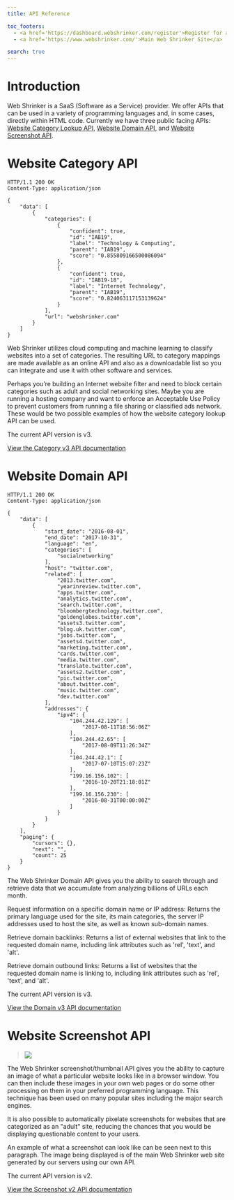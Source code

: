 ```yaml
---
title: API Reference

toc_footers:
  - <a href='https://dashboard.webshrinker.com/register'>Register for a free account</a>
  - <a href='https://www.webshrinker.com/'>Main Web Shrinker Site</a>

search: true
---
```


# Introduction

Web Shrinker is a SaaS (Software as a Service) provider. We offer APIs that can be used in a variety of programming languages and, in some cases, directly within HTML code. Currently we have three public facing APIs: [Website Category Lookup API](https://www.webshrinker.com/website-category-lookup-api/), [Website Domain API](https://www.webshrinker.com/website-domain-api), and [Website Screenshot API](https://www.webshrinker.com/website-screenshot-thumbnail-generator/).

# Website Category API

```http
HTTP/1.1 200 OK
Content-Type: application/json

{
    "data": [
        {
            "categories": [
                {
                    "confident": true,
                    "id": "IAB19",
                    "label": "Technology & Computing",
                    "parent": "IAB19",
                    "score": "0.855809166500086094"
                },
                {
                    "confident": true,
                    "id": "IAB19-18",
                    "label": "Internet Technology",
                    "parent": "IAB19",
                    "score": "0.824063117153139624"
                }
            ],
            "url": "webshrinker.com"
        }
    ]
}
```

Web Shrinker utilizes cloud computing and machine learning to classify websites into a set of categories. The resulting URL to category mappings are made available as an online API and also as a downloadable list so you can integrate and use it with other software and services.

Perhaps you’re building an Internet website filter and need to block certain categories such as adult and social networking sites. Maybe you are running a hosting company and want to enforce an Acceptable Use Policy to prevent customers from running a file sharing or classified ads network. These would be two possible examples of how the website category lookup API can be used.

The current API version is v3.

[View the Category v3 API documentation](/v3/website-category-api.html)

# Website Domain API

```http
HTTP/1.1 200 OK
Content-Type: application/json

{
    "data": [
        {
            "start_date": "2016-08-01",
            "end_date": "2017-10-31",
            "language": "en",
            "categories": [
                "socialnetworking"
            ],
            "host": "twitter.com",
            "related": [
                "2013.twitter.com",
                "yearinreview.twitter.com",
                "apps.twitter.com",
                "analytics.twitter.com",
                "search.twitter.com",
                "bloombergtechnology.twitter.com",
                "goldenglobes.twitter.com",
                "assets3.twitter.com",
                "blog.uk.twitter.com",
                "jobs.twitter.com",
                "assets4.twitter.com",
                "marketing.twitter.com",
                "cards.twitter.com",
                "media.twitter.com",
                "translate.twitter.com",
                "assets2.twitter.com",
                "pic.twitter.com",
                "about.twitter.com",
                "music.twitter.com",
                "dev.twitter.com"
            ],
            "addresses": {
                "ipv4": {
                    "104.244.42.129": [
                        "2017-08-11T18:56:06Z"
                    ],
                    "104.244.42.65": [
                        "2017-08-09T11:26:34Z"
                    ],
                    "104.244.42.1": [
                        "2017-07-10T15:07:23Z"
                    ],
                    "199.16.156.102": [
                        "2016-10-20T21:18:01Z"
                    ],
                    "199.16.156.230": [
                        "2016-08-31T00:00:00Z"
                    ]
                }
            }
        }
    ],
    "paging": {
        "cursors": {},
        "next": "",
        "count": 25
    }
}
```

The Web Shrinker Domain API gives you the ability to search through and retrieve data that we accumulate from analyzing billions of URLs each month.

Request information on a specific domain name or IP address: Returns the primary language used for the site, its main categories, the server IP addresses used to host the site, as well as known sub-domain names.

Retrieve domain backlinks: Returns a list of external websites that link to the requested domain name, including link attributes such as 'rel', 'text', and 'alt'.

Retrieve domain outbound links: Returns a list of websites that the requested domain name is linking to, including link attributes such as 'rel', 'text', and 'alt'.

The current API version is v3.

[View the Domain v3 API documentation](/v3/website-domain-api.html)

# Website Screenshot API

> <img src="https://api.webshrinker.com/thumbnails/v2/aHR0cHM6Ly93d3cud2Vic2hyaW5rZXIuY29t?key=TvQu6ARhl2Zs7BVV1plU&size=large&hash=d78783a0c6c2f0aced16a18d0b8d30f4" />

The Web Shrinker screenshot/thumbnail API gives you the ability to capture an image of what a particular website looks like in a browser window. You can then include these images in your own web pages or do some other processing on them in your preferred programming language. This technique has been used on many popular sites including the major search engines. 

It is also possible to automatically pixelate screenshots for websites that are categorized as an "adult" site, reducing the chances that you would be displaying questionable content to your users.

An example of what a screenshot can look like can be seen next to this paragraph. The image being displayed is of the main Web Shrinker web site generated by our servers using our own API.

The current API version is v2.

[View the Screenshot v2 API documentation](/v2/website-screenshot-api.html)
